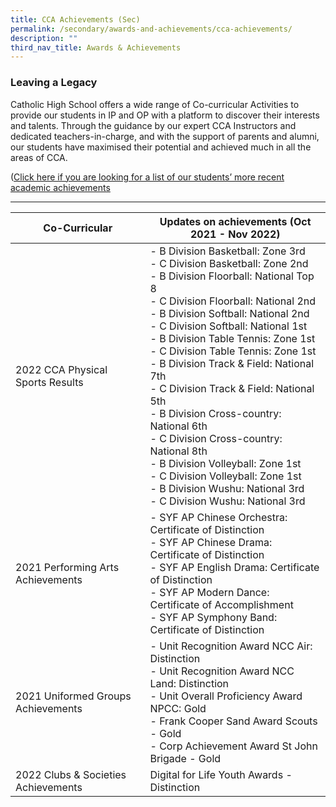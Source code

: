 ```yaml
---
title: CCA Achievements (Sec)
permalink: /secondary/awards-and-achievements/cca-achievements/
description: ""
third_nav_title: Awards & Achievements
---
```


### Leaving a Legacy

Catholic High School offers a wide range of Co-curricular Activities to provide our students in IP and OP with a platform to discover their interests and talents. Through the guidance by our expert CCA Instructors and dedicated teachers-in-charge, and with the support of parents and alumni, our students have maximised their potential and achieved much in all the areas of CCA.

([Click here if you are looking for a list of our students’ more recent academic achievements](/secondary/awards-and-achievements/academic-achievements/)

---


| Co-Curricular | Updates on achievements (Oct 2021 - Nov 2022) |
| -------- | -------- |
| 2022 CCA Physical Sports Results     | - B Division Basketball: Zone 3rd<br>- C Division Basketball: Zone 2nd<br>- B Division Floorball: National Top 8<br>- C Division Floorball: National 2nd<br>- B Division Softball: National 2nd<br>- C Division Softball: National 1st<br>- B Division Table Tennis: Zone 1st<br>- C Division Table Tennis: Zone 1st<br>- B Division Track & Field: National 7th<br>- C Division Track & Field: National 5th<br>- B Division Cross-country: National 6th<br>- C Division Cross-country: National 8th<br>- B Division Volleyball: Zone 1st<br>- C Division Volleyball: Zone 1st<br>- B Division Wushu: National 3rd<br>- C Division Wushu: National 3rd |
|2021 Performing Arts Achievements|- SYF AP Chinese Orchestra: Certificate of Distinction<br>- SYF AP Chinese Drama: Certificate of Distinction<br>- SYF AP English Drama: Certificate of Distinction<br>- SYF AP Modern Dance: Certificate of Accomplishment<br>- SYF AP Symphony Band: Certificate of Distinction|
|2021 Uniformed Groups Achievements|- Unit Recognition Award NCC Air: Distinction<br>- Unit Recognition Award NCC Land: Distinction<br>- Unit Overall Proficiency Award NPCC: Gold<br>- Frank Cooper Sand Award Scouts - Gold<br>- Corp Achievement Award St John Brigade - Gold|
|2022 Clubs & Societies Achievements| Digital for Life Youth Awards - Distinction|